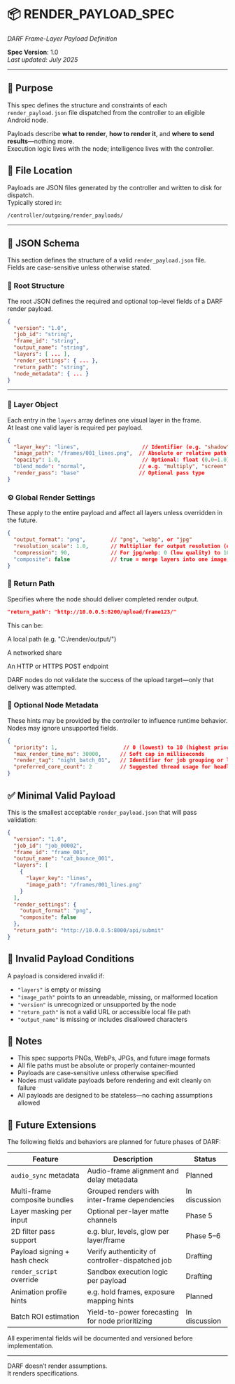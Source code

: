 # 📦 RENDER_PAYLOAD_SPEC  
_DARF Frame-Layer Payload Definition_

**Spec Version**: 1.0  
_Last updated: July 2025_

---

## 🧠 Purpose

This spec defines the structure and constraints of each `render_payload.json` file dispatched from the controller to an eligible Android node.

Payloads describe **what to render**, **how to render it**, and **where to send results**—nothing more.  
Execution logic lives with the node; intelligence lives with the controller.

## 📁 File Location

Payloads are JSON files generated by the controller and written to disk for dispatch.  
Typically stored in:

```text
/controller/outgoing/render_payloads/
```

---

## 🧱 JSON Schema

This section defines the structure of a valid `render_payload.json` file.  
Fields are case-sensitive unless otherwise stated.

### 📄 Root Structure

The root JSON defines the required and optional top-level fields of a DARF render payload.

```json
{
  "version": "1.0",
  "job_id": "string",
  "frame_id": "string",
  "output_name": "string",
  "layers": [ ... ],
  "render_settings": { ... },
  "return_path": "string",
  "node_metadata": { ... }
}
```

---

### 🎨 Layer Object

Each entry in the `layers` array defines one visual layer in the frame.  
At least one valid layer is required per payload.

```json
{
  "layer_key": "lines",                    // Identifier (e.g. "shadow", "lines", "bg")
  "image_path": "/frames/001_lines.png",  // Absolute or relative path
  "opacity": 1.0,                          // Optional: float (0.0–1.0)
  "blend_mode": "normal",                 // e.g. "multiply", "screen"
  "render_pass": "base"                   // Optional pass type
}
```

### ⚙️ Global Render Settings

These apply to the entire payload and affect all layers unless overridden in the future.

```json
{
  "output_format": "png",        // "png", "webp", or "jpg"
  "resolution_scale": 1.0,       // Multiplier for output resolution (e.g. 2.0 = 2x scale)
  "compression": 90,             // For jpg/webp: 0 (low quality) to 100 (max)
  "composite": false             // true = merge layers into one image; false = layer-by-layer
}
```

### 💾 Return Path

Specifies where the node should deliver completed render output.

```json
"return_path": "http://10.0.0.5:8200/upload/frame123/"
```

This can be:

A local path (e.g. "C:/render/output/")

A networked share

An HTTP or HTTPS POST endpoint

DARF nodes do not validate the success of the upload target—only that delivery was attempted.

### 🧠 Optional Node Metadata

These hints may be provided by the controller to influence runtime behavior. Nodes may ignore unsupported fields.

```json
{
  "priority": 1,                     // 0 (lowest) to 10 (highest priority)
  "max_render_time_ms": 30000,      // Soft cap in milliseconds
  "render_tag": "night_batch_01",   // Identifier for job grouping or logging
  "preferred_core_count": 2         // Suggested thread usage for headless renderer
}
```

## ✅ Minimal Valid Payload

This is the smallest acceptable `render_payload.json` that will pass validation:

```json
{
  "version": "1.0",
  "job_id": "job_00002",
  "frame_id": "frame_001",
  "output_name": "cat_bounce_001",
  "layers": [
    {
      "layer_key": "lines",
      "image_path": "/frames/001_lines.png"
    }
  ],
  "render_settings": {
    "output_format": "png",
    "composite": false
  },
  "return_path": "http://10.0.0.5:8000/api/submit"
}
```

## 🚫 Invalid Payload Conditions

A payload is considered invalid if:

- `"layers"` is empty or missing
- `"image_path"` points to an unreadable, missing, or malformed location
- `"version"` is unrecognized or unsupported by the node
- `"return_path"` is not a valid URL or accessible local file path
- `"output_name"` is missing or includes disallowed characters

## 📌 Notes

- This spec supports PNGs, WebPs, JPGs, and future image formats
- All file paths must be absolute or properly container-mounted
- Payloads are case-sensitive unless otherwise specified
- Nodes must validate payloads before rendering and exit cleanly on failure
- All payloads are designed to be stateless—no caching assumptions allowed

## 🔮 Future Extensions

The following fields and behaviors are planned for future phases of DARF:

| Feature                        | Description                                      | Status         |
|-------------------------------|--------------------------------------------------|----------------|
| `audio_sync` metadata         | Audio-frame alignment and delay metadata         | Planned        |
| Multi-frame composite bundles | Grouped renders with inter-frame dependencies    | In discussion  |
| Layer masking per input       | Optional per-layer matte channels                | Phase 5        |
| 2D filter pass support        | e.g. blur, levels, glow per layer/frame          | Phase 5–6      |
| Payload signing + hash check  | Verify authenticity of controller-dispatched job | Drafting       |
| `render_script` override      | Sandbox execution logic per payload              | Drafting       |
| Animation profile hints       | e.g. hold frames, exposure mapping hints         | Planned        |
| Batch ROI estimation          | Yield-to-power forecasting for node prioritizing | In discussion  |

All experimental fields will be documented and versioned before implementation.

---

DARF doesn’t render assumptions.  
It renders specifications.
